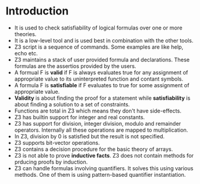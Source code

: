 # Introduction
* It is used to check satisfiability of logical formulas over one or more theories.
* It is a low-level tool and is used best in combination with the other tools.
* Z3 script is a sequence of commands. Some examples are like help, echo etc. 
* Z3 maintains a stack of user provided formula and declarations. These formulas are the assertios provided by the users.
* A formual F is **valid** if F is always evaluates true for any assignment of appropriate value to its uninterpreted function and contant symbols.
* A formula F is **satisfiable** if F evaluates to true for some assignment of appropriate value.
* **Validity** is about finding the proof for a statement while **satisfiability** is about finding a solution to a set of    constraints. 
* Functions are total in Z3 which means they don't have side-effects. 
* Z3 has builtin support for integer and real constants.
* Z3 has support for division, integer division, modulo and remainder operators. Internally all these operations are 
  mapped to multiplication.
* In Z3, division by 0 is satisfied but the result is not specified.
* Z3 supports bit-vector operations.
* Z3 contains a decision procedure for the basic theory of arrays.
* Z3 is not able to prove **inductive facts**. Z3 does not contain methods for prducing proofs by induction. 
* Z3 can handle formulas involving quantifiers. It solves this using various methods. One of them is using pattern-based quantifier instantiation. 

